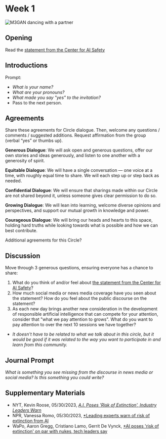 # Week 1
![*M3GAN dancing with a partner*](https://media.giphy.com/media/RQTwEntKmjHvTeJnIQ/giphy.gif)

## Opening
Read the [statement from the Center for AI Safety](https://www.safe.ai/statement-on-ai-risk#open-letter)

## Introductions
Prompt:
* *What is your name?*
* *What are your pronouns?*
* *What made you say "yes" to the invitation?*
* Pass to the next person.

## Agreements
Share these agreements for Circle dialogue. Then, welcome any questions / comments / suggested additions. Request affirmation from the group (verbal “yes” or thumbs up).

**Generous Dialogue**: We will ask open and generous questions, offer our own stories and ideas generously, and listen to one another with a generosity of spirit.

**Equitable Dialogue**: We will have a single conversation — one voice at a time, with roughly equal time to share. We will each step up or step back as needed.

**Confidential Dialogue**: We will ensure that sharings made within our Circle are not shared beyond it, unless someone gives clear permission to do so.

**Growing Dialogue**: We will lean into learning, welcome diverse opinions and perspectives, and support our mutual growth in knowledge and power.

**Courageous Dialogue**: We will bring our heads and hearts to this space, holding hard truths while looking towards what is possible and how we can best contribute.

Additional agreements for this Circle?

## Discussion
Move through 3 generous questions, ensuring everyone has a chance to share:

1. What do you think of and/or feel about [the statement from the Center for AI Safety](https://www.safe.ai/statement-on-ai-risk#open-letter)?
2. How much social media or news media coverage have you seen about the statement? How do you feel about the public discourse on the statement?
3. As each new day brings another new consideration in the development of responsible artificial intelligence that can compete for your attention, consider that "what we pay attention to grows". What do you want to pay attention to over the next 10 sessions we have together?
  * *It doesn't have to be related to what we talk about in this circle, but it would be good if it was related to the way you want to participate in and learn from this community.*

## Journal Prompt
*What is something you see missing from the discourse in news media or social media? Is this something you could write?*

## Supplementary Materials
* NYT, Kevin Roose, 05/30/2023, [*A.I. Poses 'Risk of Extinction', Industry Leaders Warn*](https://www.nytimes.com/2023/05/30/technology/ai-threat-warning.html)
* NPR, Vanessa Romo, 05/30/2023, [*Leading experts warn of risk of extinction from AI](https://www.npr.org/2023/05/30/1178943163/ai-risk-extinction-chatgpt)
* WaPo, Aaron Gregg, Cristiano Lamo, Gerrit De Vynck, [*AI poses 'risk of extinction' on par with nukes, tech leaders say](https://www.washingtonpost.com/business/2023/05/30/ai-poses-risk-extinction-industry-leaders-warn/)
